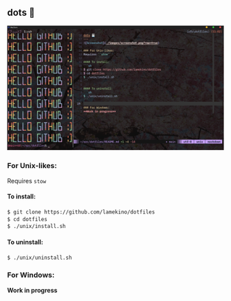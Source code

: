 dots 💾
---
![Screenshot](./images/screenshot.png?raw=true)

### For Unix-likes:
Requires ``stow``

#### To install:
```sh
$ git clone https://github.com/lamekino/dotfiles
$ cd dotfiles
$ ./unix/install.sh
```

#### To uninstall:
```sh
$ ./unix/uninstall.sh
```

### For Windows:
**Work in progress**
